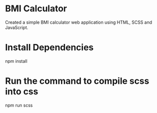 

# BMI Calculator

Created a simple BMI calculator web application using HTML, SCSS and JavaScript.



# Install Dependencies

npm install

# Run the command to compile scss into css

npm run scss
